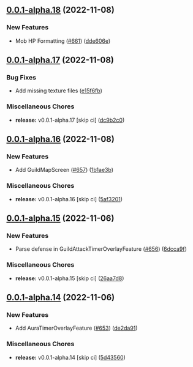 ## [0.0.1-alpha.18](https://github.com/Wynntils/Artemis/compare/v0.0.1-alpha.17...v0.0.1-alpha.18) (2022-11-08)


### New Features

* Mob HP Formatting ([#661](https://github.com/Wynntils/Artemis/issues/661)) ([dde606e](https://github.com/Wynntils/Artemis/commit/dde606e67310a4ec2c0d4774a448b8daf909f4fc))

## [0.0.1-alpha.17](https://github.com/Wynntils/Artemis/compare/v0.0.1-alpha.16...v0.0.1-alpha.17) (2022-11-08)


### Bug Fixes

* Add missing texture files ([e15f6fb](https://github.com/Wynntils/Artemis/commit/e15f6fb008e417b15acfcf4b0f1cceb904b6a50a))


### Miscellaneous Chores

* **release:** v0.0.1-alpha.17 [skip ci] ([dc9b2c0](https://github.com/Wynntils/Artemis/commit/dc9b2c0862f3fda3f65a26ea27cdfe2d9e942b7f))

## [0.0.1-alpha.16](https://github.com/Wynntils/Artemis/compare/v0.0.1-alpha.15...v0.0.1-alpha.16) (2022-11-08)


### New Features

* Add GuildMapScreen ([#657](https://github.com/Wynntils/Artemis/issues/657)) ([1b1ae3b](https://github.com/Wynntils/Artemis/commit/1b1ae3b3331293a23014a1fc16839609bc2515ef))


### Miscellaneous Chores

* **release:** v0.0.1-alpha.16 [skip ci] ([5af3201](https://github.com/Wynntils/Artemis/commit/5af3201730cd71208145f8a3c16889cb069ed562))

## [0.0.1-alpha.15](https://github.com/Wynntils/Artemis/compare/v0.0.1-alpha.14...v0.0.1-alpha.15) (2022-11-06)


### New Features

* Parse defense in GuildAttackTimerOverlayFeature ([#656](https://github.com/Wynntils/Artemis/issues/656)) ([6dcca9f](https://github.com/Wynntils/Artemis/commit/6dcca9f779088322d1343d596607b8899305efa2))


### Miscellaneous Chores

* **release:** v0.0.1-alpha.15 [skip ci] ([26aa7d8](https://github.com/Wynntils/Artemis/commit/26aa7d8f7aeb4add2caf5a35523124890b8545dc))

## [0.0.1-alpha.14](https://github.com/Wynntils/Artemis/compare/v0.0.1-alpha.13...v0.0.1-alpha.14) (2022-11-06)


### New Features

* Add AuraTimerOverlayFeature ([#653](https://github.com/Wynntils/Artemis/issues/653)) ([de2da91](https://github.com/Wynntils/Artemis/commit/de2da914d6899325946060827eb967be989edbaa))


### Miscellaneous Chores

* **release:** v0.0.1-alpha.14 [skip ci] ([5d43560](https://github.com/Wynntils/Artemis/commit/5d43560e9bad30d3b423aecfa0a50d91b7e80d46))

